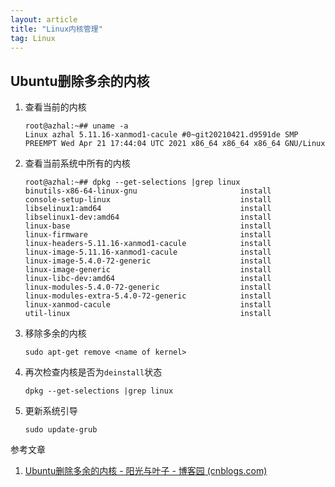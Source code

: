 ```yaml
---
layout: article
title: "Linux内核管理"
tag: Linux
---
```




## Ubuntu删除多余的内核

1. 查看当前的内核

   ```shell
   root@azhal:~## uname -a
   Linux azhal 5.11.16-xanmod1-cacule #0~git20210421.d9591de SMP PREEMPT Wed Apr 21 17:44:04 UTC 2021 x86_64 x86_64 x86_64 GNU/Linux
   ```

2. 查看当前系统中所有的内核

   ```shell
   root@azhal:~## dpkg --get-selections |grep linux
   binutils-x86-64-linux-gnu                       install
   console-setup-linux                             install
   libselinux1:amd64                               install
   libselinux1-dev:amd64                           install
   linux-base                                      install
   linux-firmware                                  install
   linux-headers-5.11.16-xanmod1-cacule            install
   linux-image-5.11.16-xanmod1-cacule              install
   linux-image-5.4.0-72-generic                    install
   linux-image-generic                             install
   linux-libc-dev:amd64                            install
   linux-modules-5.4.0-72-generic                  install
   linux-modules-extra-5.4.0-72-generic            install
   linux-xanmod-cacule                             install
   util-linux                                      install
   ```

3. 移除多余的内核

   ```shell
   sudo apt-get remove <name of kernel>
   ```

4. 再次检查内核是否为`deinstall`状态

   ```shell
   dpkg --get-selections |grep linux
   ```

5. 更新系统引导

   ```shell
   sudo update-grub
   ```

参考文章

1. [Ubuntu删除多余的内核 - 阳光与叶子 - 博客园 (cnblogs.com)](https://www.cnblogs.com/yangzhaon/p/12911716.html)
